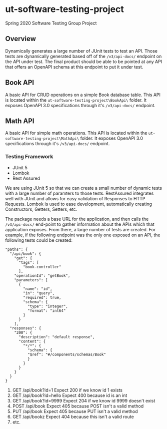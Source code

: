 # ut-software-testing-project
Spring 2020 Software Testing Group Project

## Overview
Dynamically generates a large number of JUnit tests to test an API. Those tests are dynamically generated based off of the `/v3/api-docs/` endpoint on the API under test. The final product should be able to be pointed at any API that offers an OpenAPI schema at this endpoint to put it under test.

## Book API
A basic API for CRUD operations on a simple Book database table. This API is located within the `ut-software-testing-project\BookApi\` folder. It exposes OpenAPI 3.0 specifications through it's `/v3/api-docs/` endpoint.

## Math API
A basic API for simple math operations. This API is located within the `ut-software-testing-project\MathApi\` folder. It exposes OpenAPI 3.0 specifications through it's `/v3/api-docs/` endpoint.

### Testing Framework
- JUnit 5
- Lombok
- Rest Assured

We are using JUnit 5 so that we can create a small number of dynamic tests with a large number of paramters to those tests. RestAssured integrates well with JUnit and allows for easy validation of Responses to HTTP Requests. Lombok is used to ease development, automatically creating Constructors, Getters, Setters, etc.

The package needs a base URL for the application, and then calls the `/v3/api-docs/` end-point to gather information about the APIs which that application exposes. From there, a large number of tests are created. For example, if the following endpoint was the only one exposed on an API, the following tests could be created:
```
"paths": {
  "/api/book": {
    "get": {
      "tags": [
        "book-controller"
      ],
    "operationId": "getBook",
    "parameters": [
      {
        "name": "id",
        "in": "query",
        "required": true,
        "schema": {
          "type": "integer",
          "format": "int64"
        }
      }
    ],
  "responses": {
    "200": {
      "description": "default response",
      "content": {
        "*/*": {
          "schema": {
          "$ref": "#/components/schemas/Book"
          }
        }
      }
    }
  }
}
```
1. GET  /api/book?id=1       Expect 200 if we know id 1 exists
2. GET  /api/book?id=hello   Expect 400 because id is an int
3. GET  /api/book?id=9999    Expect 204 if we know id 9999 doesn't exist
4. POST /api/book            Expect 405 because POST isn't a valid method
5. PUT  /api/book            Expect 405 because PUT isn't a valid method
6. GET  /api/bookz           Expect 404 because this isn't a valid route
7. etc.
